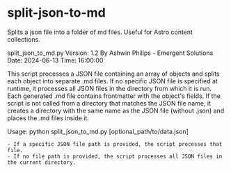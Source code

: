 # split-json-to-md
Splits a json file into a folder of md files. Useful for Astro content collections.

split_json_to_md.py
Version: 1.2
By Ashwin Philips - Emergent Solutions
Date: 2024-06-13
Time: 16:00:00

This script processes a JSON file containing an array of objects and splits each object into separate .md files.
If no specific JSON file is specified at runtime, it processes all JSON files in the directory from which it is run.
Each generated .md file contains frontmatter with the object's fields. If the script is not called from a directory
that matches the JSON file name, it creates a directory with the same name as the JSON file (without .json) and 
places the .md files inside it.

Usage:
    python split_json_to_md.py [optional_path/to/data.json]

    - If a specific JSON file path is provided, the script processes that file.
    - If no file path is provided, the script processes all JSON files in the current directory.
